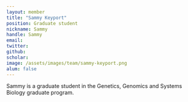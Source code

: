 ```yaml
---
layout: member
title: "Sammy Keyport"
position: Graduate student
nickname: Sammy
handle: Sammy
email: 
twitter: 
github: 
scholar: 
image: /assets/images/team/sammy-keyport.png
alum: false
---
```

Sammy is a graduate student in the Genetics, Genomics and Systems Biology graduate program.